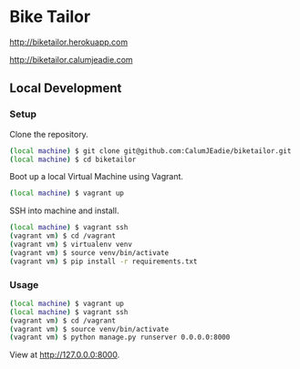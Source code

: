 Bike Tailor
===========

http://biketailor.herokuapp.com

http://biketailor.calumjeadie.com

Local Development
-----------------

### Setup

Clone the repository.

```sh
(local machine) $ git clone git@github.com:CalumJEadie/biketailor.git
(local machine) $ cd biketailor
```

Boot up a local Virtual Machine using Vagrant.

```sh
(local machine) $ vagrant up
```

SSH into machine and install.

```sh
(local machine) $ vagrant ssh
(vagrant vm) $ cd /vagrant
(vagrant vm) $ virtualenv venv
(vagrant vm) $ source venv/bin/activate
(vagrant vm) $ pip install -r requirements.txt
```

### Usage

```sh
(local machine) $ vagrant up
(local machine) $ vagrant ssh
(vagrant vm) $ cd /vagrant
(vagrant vm) $ source venv/bin/activate
(vagrant vm) $ python manage.py runserver 0.0.0.0:8000
```

View at http://127.0.0.0:8000.
